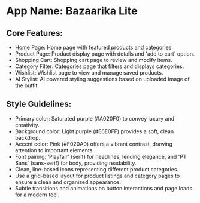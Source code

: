 # **App Name**: Bazaarika Lite

## Core Features:

- Home Page: Home page with featured products and categories.
- Product Page: Product display page with details and 'add to cart' option.
- Shopping Cart: Shopping cart page to review and modify items.
- Category Filter: Categories page that filters and displays categories.
- Wishlist: Wishlist page to view and manage saved products.
- AI Stylist: AI powered styling suggestions based on uploaded image of the outfit.

## Style Guidelines:

- Primary color: Saturated purple (#A020F0) to convey luxury and creativity.
- Background color: Light purple (#E6E0FF) provides a soft, clean backdrop.
- Accent color: Pink (#F020A0) offers a vibrant contrast, drawing attention to important elements.
- Font pairing: 'Playfair' (serif) for headlines, lending elegance, and 'PT Sans' (sans-serif) for body, providing readability.
- Clean, line-based icons representing different product categories.
- Use a grid-based layout for product listings and category pages to ensure a clean and organized appearance.
- Subtle transitions and animations on button interactions and page loads for a modern feel.